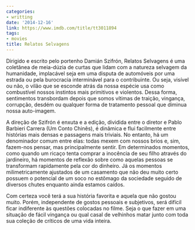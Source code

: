 ```yaml
---
categories:
- writting
date: '2014-12-16'
link: https://www.imdb.com/title/tt3011894
tags:
- movies
title: Relatos Selvagens
---
```


Dirigido e escrito pelo portenho Damián Szifrón, Relatos Selvagens é uma coletânea de meia-dúzia de curtas que lidam com a natureza selvagem da humanidade, implacável seja em uma disputa de automóveis por uma estrada ou pela burocracia interminável para o contribuinte. Ou seja, visível ou não, o vilão que se esconde atrás da nossa espécie usa como combustível nossos instintos mais primitivos e violentos. Dessa forma, sentimentos transbordam depois que somos vítimas de traição, vingança, corrupção, desdém ou qualquer forma de tratamento pessoal que diminua nossa auto-imagem.

A direção de Szifrón é enxuta e a edição, dividida entre o diretor e Pablo Barbieri Carrera (Um Conto Chinês), é dinâmica e flui facilmente entre histórias mais densas e passagens mais triviais. No entanto, há um denominador comum entre elas: todas mexem com nossos brios e, sim, fazem-nos pensar, mas principalmente sentir. Em determinados momentos, como quando um ricaço tenta comprar a inocência de seu filho através do jardineiro, há momentos de reflexão sobre como aquelas pessoas se transformam rapidamente pela cor do dinheiro. Já os momentos milimetricamente ajustados de um casamento que não deu muito certo possuem o potencial de um soco no estômago da sociedade seguido de diversos chutes enquanto ainda estamos caídos.

Com certeza você terá a sua história favorita e aquela que não gostou muito. Porém, independente de gostos pessoais e subjetivos, será difícil ficar indiferente às questões colocadas no filme. Seja o que fazer em uma situação de fácil vingança ou qual casal de velhinhos matar junto com toda sua coleção de críticos de uma vida inteira.